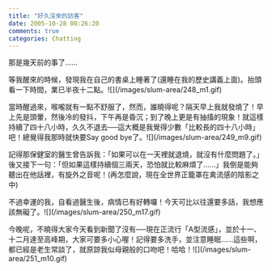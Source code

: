 ```yaml
---
title: "好久沒來的訪客"
date: 2005-10-28 00:26:20
comments: true
categories: Chatting
---
```

<p>那是幾天前的事了......</p><p>等我醒來的時候，發現我在自己的書桌上睡著了(還睡在我的歷史講義上面)。抬頭看一下時間，業已半夜十二點。![](/images/slum-area/248_m1.gif)</p><p>當時醒過來，喉嚨就有一點不舒服了，然而，誰曉得呢？隔天早上我就發燒了！早上先是頭暈，然後冷的發抖，下午再是昏沉；到了晚上更是有抽搐的現象！就這樣持續了四十八小時，久久不退去──這大概是我覺得少數「比較長的四十八小時」吧！總覺得我那時就快要Say good bye了。![](/images/slum-area/249_m9.gif)</p><p>記得那保健室的醫生曾告訴我：「如果可以在一天裡就退燒，就沒有什麼問題了。」後又接下一句：「但如果這樣持續個三兩天，恐怕就比較麻煩了......」我倒是能夠聽出在他話裡，有旋外之音呢！(再怎麼說，現在全世界正籠罩在禽流感的陰影之中)</p><p>不過幸運的我，自看過醫生後，病情已有好轉囉！今天可比以往還要多話，我想應該無礙了。![](/images/slum-area/250_m17.gif)</p><p>今晚呢，不曉得大家今天看到新聞了沒有──現在正流行「A型流感」，並於十一、十二月達至高峰期，大家可要多小心喔！記得要多洗手，並注意睡眠......這些啊，都已經是老生常談了，就原諒我似母親般的口吻吧！哈哈！![](/images/slum-area/251_m10.gif)</p><p />
